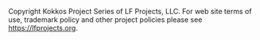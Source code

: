 Copyright Kokkos Project Series of LF Projects, LLC. For web site terms of use, trademark policy and other project policies please see https://lfprojects.org.
